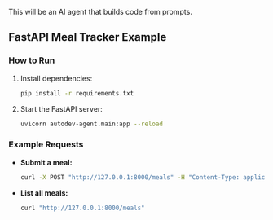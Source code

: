 This will be an AI agent that builds code from prompts.

## FastAPI Meal Tracker Example

### How to Run

1. Install dependencies:
   ```bash
   pip install -r requirements.txt
   ```
2. Start the FastAPI server:
   ```bash
   uvicorn autodev-agent.main:app --reload
   ```

### Example Requests

- **Submit a meal:**
  ```bash
  curl -X POST "http://127.0.0.1:8000/meals" -H "Content-Type: application/json" -d '{"name": "Salad", "calories": 350, "timestamp": "2024-05-23T12:00:00"}'
  ```

- **List all meals:**
  ```bash
  curl "http://127.0.0.1:8000/meals"
  ```
